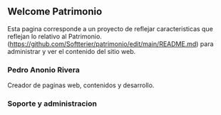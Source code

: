 ## Welcome Patrimonio

Esta pagina corresponde a un proyecto de reflejar caracteristicas que reflejan lo relativo al Patrimonio.
(https://github.com/Softterier/patrimonio/edit/main/README.md) para administrar y ver el contenido del sitio web.

### Pedro Anonio Rivera

Creador de paginas web, contenidos y desarrollo.

### Soporte y administracion


